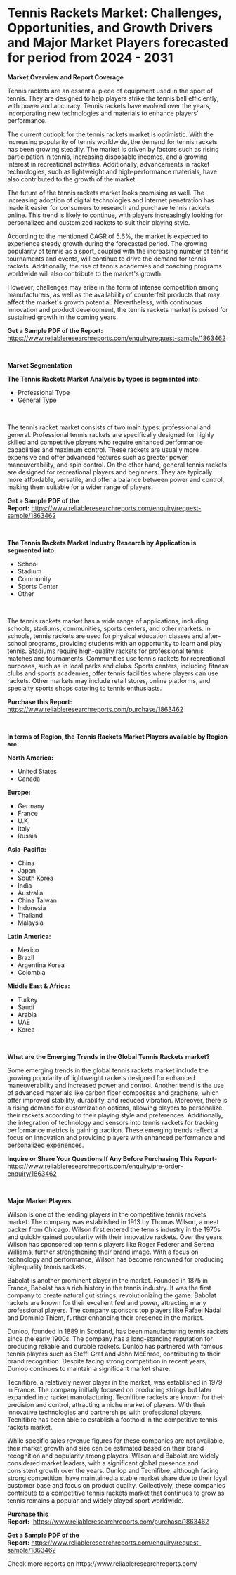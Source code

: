 <p><h1>Tennis Rackets Market: Challenges, Opportunities, and Growth Drivers and Major Market Players forecasted for period from 2024 - 2031</h1></p><p><strong>Market Overview and Report Coverage</strong></p>
<p><p>Tennis rackets are an essential piece of equipment used in the sport of tennis. They are designed to help players strike the tennis ball efficiently, with power and accuracy. Tennis rackets have evolved over the years, incorporating new technologies and materials to enhance players' performance.</p><p>The current outlook for the tennis rackets market is optimistic. With the increasing popularity of tennis worldwide, the demand for tennis rackets has been growing steadily. The market is driven by factors such as rising participation in tennis, increasing disposable incomes, and a growing interest in recreational activities. Additionally, advancements in racket technologies, such as lightweight and high-performance materials, have also contributed to the growth of the market.</p><p>The future of the tennis rackets market looks promising as well. The increasing adoption of digital technologies and internet penetration has made it easier for consumers to research and purchase tennis rackets online. This trend is likely to continue, with players increasingly looking for personalized and customized rackets to suit their playing style.</p><p>According to the mentioned CAGR of 5.6%, the market is expected to experience steady growth during the forecasted period. The growing popularity of tennis as a sport, coupled with the increasing number of tennis tournaments and events, will continue to drive the demand for tennis rackets. Additionally, the rise of tennis academies and coaching programs worldwide will also contribute to the market's growth.</p><p>However, challenges may arise in the form of intense competition among manufacturers, as well as the availability of counterfeit products that may affect the market's growth potential. Nevertheless, with continuous innovation and product development, the tennis rackets market is poised for sustained growth in the coming years.</p></p>
<p><strong>Get a Sample PDF of the Report:</strong> <a href="https://www.reliableresearchreports.com/enquiry/request-sample/1863462">https://www.reliableresearchreports.com/enquiry/request-sample/1863462</a></p>
<p>&nbsp;</p>
<p><strong>Market Segmentation</strong></p>
<p><strong>The Tennis Rackets Market Analysis by types is segmented into:</strong></p>
<p><ul><li>Professional Type</li><li>General Type</li></ul></p>
<p>&nbsp;</p>
<p><p>The tennis racket market consists of two main types: professional and general. Professional tennis rackets are specifically designed for highly skilled and competitive players who require enhanced performance capabilities and maximum control. These rackets are usually more expensive and offer advanced features such as greater power, maneuverability, and spin control. On the other hand, general tennis rackets are designed for recreational players and beginners. They are typically more affordable, versatile, and offer a balance between power and control, making them suitable for a wider range of players.</p></p>
<p><strong>Get a Sample PDF of the Report:</strong>&nbsp;<a href="https://www.reliableresearchreports.com/enquiry/request-sample/1863462">https://www.reliableresearchreports.com/enquiry/request-sample/1863462</a></p>
<p>&nbsp;</p>
<p><strong>The Tennis Rackets Market Industry Research by Application is segmented into:</strong></p>
<p><ul><li>School</li><li>Stadium</li><li>Community</li><li>Sports Center</li><li>Other</li></ul></p>
<p>&nbsp;</p>
<p><p>The tennis rackets market has a wide range of applications, including schools, stadiums, communities, sports centers, and other markets. In schools, tennis rackets are used for physical education classes and after-school programs, providing students with an opportunity to learn and play tennis. Stadiums require high-quality rackets for professional tennis matches and tournaments. Communities use tennis rackets for recreational purposes, such as in local parks and clubs. Sports centers, including fitness clubs and sports academies, offer tennis facilities where players can use rackets. Other markets may include retail stores, online platforms, and specialty sports shops catering to tennis enthusiasts.</p></p>
<p><strong>Purchase this Report:</strong>&nbsp; <a href="https://www.reliableresearchreports.com/purchase/1863462">https://www.reliableresearchreports.com/purchase/1863462</a></p>
<p>&nbsp;</p>
<p><strong>In terms of Region, the Tennis Rackets Market Players available by Region are:</strong></p>
<p>
    <p> <strong> North America: </strong>
        <ul>
            <li>United States</li>
            <li>Canada</li>
        </ul>
        </p> 
    <p> <strong> Europe: </strong>
        <ul>
            <li>Germany</li>
            <li>France</li>
            <li>U.K.</li>
            <li>Italy</li>
            <li>Russia</li>
        </ul>
        </p> 
    <p> <strong> Asia-Pacific: </strong>
        <ul>
            <li>China</li>
            <li>Japan</li>
            <li>South Korea</li>
            <li>India</li>
            <li>Australia</li>
            <li>China Taiwan</li>
            <li>Indonesia</li>
            <li>Thailand</li>
            <li>Malaysia</li>
        </ul>
        </p> 
    <p> <strong> Latin America: </strong>
        <ul>
            <li>Mexico</li>
            <li>Brazil</li>
            <li>Argentina Korea</li>
            <li>Colombia</li>
        </ul>
        </p> 
    <p> <strong> Middle East & Africa: </strong>
        <ul>
            <li>Turkey</li>
            <li>Saudi</li>
            <li>Arabia</li>
            <li>UAE</li>
            <li>Korea</li>
        </ul>
    </p>
    </p>
<p>&nbsp;</p>
<p><strong>What are the Emerging Trends in the Global Tennis Rackets market?</strong></p>
<p><p>Some emerging trends in the global tennis rackets market include the growing popularity of lightweight rackets designed for enhanced maneuverability and increased power and control. Another trend is the use of advanced materials like carbon fiber composites and graphene, which offer improved stability, durability, and reduced vibration. Moreover, there is a rising demand for customization options, allowing players to personalize their rackets according to their playing style and preferences. Additionally, the integration of technology and sensors into tennis rackets for tracking performance metrics is gaining traction. These emerging trends reflect a focus on innovation and providing players with enhanced performance and personalized experiences.</p></p>
<p><strong>Inquire or Share Your Questions If Any Before Purchasing This Report</strong>- <a href="https://www.reliableresearchreports.com/enquiry/pre-order-enquiry/1863462">https://www.reliableresearchreports.com/enquiry/pre-order-enquiry/1863462</a></p>
<p>&nbsp;</p>
<p><strong>Major Market Players</strong></p>
<p><p>Wilson is one of the leading players in the competitive tennis rackets market. The company was established in 1913 by Thomas Wilson, a meat packer from Chicago. Wilson first entered the tennis industry in the 1970s and quickly gained popularity with their innovative rackets. Over the years, Wilson has sponsored top tennis players like Roger Federer and Serena Williams, further strengthening their brand image. With a focus on technology and performance, Wilson has become renowned for producing high-quality tennis rackets.</p><p>Babolat is another prominent player in the market. Founded in 1875 in France, Babolat has a rich history in the tennis industry. It was the first company to create natural gut strings, revolutionizing the game. Babolat rackets are known for their excellent feel and power, attracting many professional players. The company sponsors top players like Rafael Nadal and Dominic Thiem, further enhancing their presence in the market.</p><p>Dunlop, founded in 1889 in Scotland, has been manufacturing tennis rackets since the early 1900s. The company has a long-standing reputation for producing reliable and durable rackets. Dunlop has partnered with famous tennis players such as Steffi Graf and John McEnroe, contributing to their brand recognition. Despite facing strong competition in recent years, Dunlop continues to maintain a significant market share.</p><p>Tecnifibre, a relatively newer player in the market, was established in 1979 in France. The company initially focused on producing strings but later expanded into racket manufacturing. Tecnifibre rackets are known for their precision and control, attracting a niche market of players. With their innovative technologies and partnerships with professional players, Tecnifibre has been able to establish a foothold in the competitive tennis rackets market.</p><p>While specific sales revenue figures for these companies are not available, their market growth and size can be estimated based on their brand recognition and popularity among players. Wilson and Babolat are widely considered market leaders, with a significant global presence and consistent growth over the years. Dunlop and Tecnifibre, although facing strong competition, have maintained a stable market share due to their loyal customer base and focus on product quality. Collectively, these companies contribute to a competitive tennis rackets market that continues to grow as tennis remains a popular and widely played sport worldwide.</p></p>
<p><strong>Purchase this Report:</strong>&nbsp;&nbsp;<a href="https://www.reliableresearchreports.com/purchase/1863462">https://www.reliableresearchreports.com/purchase/1863462</a></p>
<p></p>
<p><strong>Get a Sample PDF of the Report:</strong>&nbsp;<a href="https://www.reliableresearchreports.com/enquiry/request-sample/1863462">https://www.reliableresearchreports.com/enquiry/request-sample/1863462</a></p>
<p>Check more reports on https://www.reliableresearchreports.com/</p>